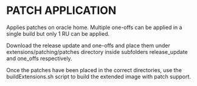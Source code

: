 # PATCH APPLICATION

Applies patches on oracle home. Multiple one-offs can be applied in a single build but only 1 RU can be applied.

Download the release update and one-offs and place them under extensions/patching/patches directory inside subfolders release_update and one_offs respectively.

Once the patches have been placed in the correct directories, use the buildExtensions.sh script to build the extended image with patch support.
